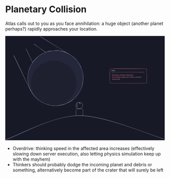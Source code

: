 # Planetary Collision

Atlas calls out to you as you face annihilation: a huge object (another planet perhaps?) rapidly approaches your location.

![Planetary Collision](./planetary_collision.svg)

- Overdrive: thinking speed in the affected area increases (effectively slowing down server execution, also letting physics simulation keep up with the mayhem)
- Thinkers should probably dodge the incoming planet and debris or something, alternatively become part of the crater that will surely be left